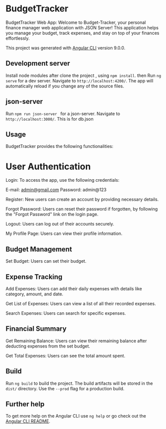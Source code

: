 # BudgetTracker

BudgetTracker Web App:
Welcome to Budget-Tracker, your personal finance manager web application with JSON Server! This application helps you manage your budget, track expenses, and stay on top of your finances effortlessly.

This project was generated with [Angular CLI](https://github.com/angular/angular-cli) version 9.0.0.

## Development server
Install node modules after clone the project , using `npm install`. then
Run `ng serve` for a dev server. Navigate to `http://localhost:4200/`. The app will automatically reload if you change any of the source files.

## json-server
Run `npm run json-server ` for a json-server. Navigate to `http://localhost:3000/`. This is for db.json 

## Usage
BudgetTracker provides the following functionalities:

# User Authentication
Login: To access the app, use the following credentials:

E-mail: admin@gmail.com
Password: admin@123


Register: New users can create an account by providing necessary details.


Forgot Password: Users can reset their password if forgotten, by following the "Forgot Password" link on the login page.

Logout: Users can log out of their accounts securely.

My Profile Page: Users can view their profile information.

## Budget Management
Set Budget: Users can set their budget.

## Expense Tracking
Add Expenses: Users can add their daily expenses with details like category, amount, and date.

Get List of Expenses: Users can view a list of all their recorded expenses.

Search Expenses: Users can search for specific expenses.

## Financial Summary
Get Remaining Balance: Users can view their remaining balance after deducting expenses from the set budget.

Get Total Expenses: Users can see the total amount spent.


## Build

Run `ng build` to build the project. The build artifacts will be stored in the `dist/` directory. Use the `--prod` flag for a production build.

## Further help

To get more help on the Angular CLI use `ng help` or go check out the [Angular CLI README](https://github.com/angular/angular-cli/blob/master/README.md).
